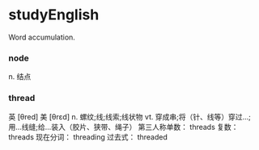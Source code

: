 # studyEnglish
Word accumulation.
### node
n. 结点
### thread
英 [θred]    美 [θrɛd]
n.  螺纹;线;线索;线状物
vt. 穿成串;将（针、线等）穿过…;用…线缝;给…装入（胶片、狭带、绳子）
第三人称单数： threads 复数： threads 现在分词： threading 过去式： threaded
 
